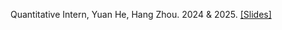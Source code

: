 Quantitative Intern, Yuan He, Hang Zhou. 2024 & 2025. [[Slides]](https://github.com/WangLin1126/wanglin1126.github.io/blob/main/static/assets/file/0718.pdf)